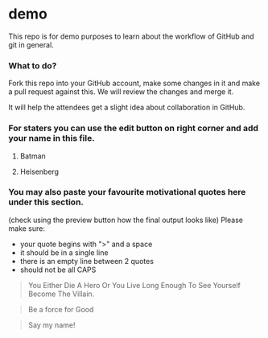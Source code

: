 # demo

This repo is for demo purposes to learn about the workflow of GitHub and git in general.

### What to do?
Fork this repo into your GitHub account, make some changes in it and make a pull request against this.
We will review the changes and merge it.

It will help the attendees get a slight idea about collaboration in GitHub.



### For staters you can use the edit button on right corner and add your name in this file.

1. Batman

2. Heisenberg




### You may also paste your favourite motivational quotes here under this section.
(check using the preview button how the final output looks like)
Please make sure:
- your quote  begins with ">" and a space
- it should be in a single line
- there is an empty line between 2 quotes
- should not be all CAPS



> You Either Die A Hero Or You Live Long Enough To See Yourself Become The Villain.

> Be a force for Good

> Say my name!